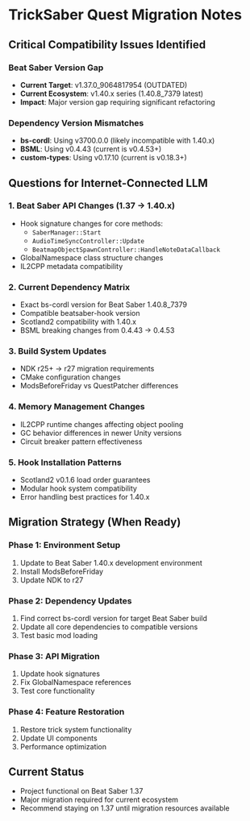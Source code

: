 # TrickSaber Quest Migration Notes

## Critical Compatibility Issues Identified

### Beat Saber Version Gap
- **Current Target**: v1.37.0_9064817954 (OUTDATED)
- **Current Ecosystem**: v1.40.x series (1.40.8_7379 latest)
- **Impact**: Major version gap requiring significant refactoring

### Dependency Version Mismatches
- **bs-cordl**: Using v3700.0.0 (likely incompatible with 1.40.x)
- **BSML**: Using v0.4.43 (current is v0.4.53+)
- **custom-types**: Using v0.17.10 (current is v0.18.3+)

## Questions for Internet-Connected LLM

### 1. Beat Saber API Changes (1.37 → 1.40.x)
- Hook signature changes for core methods:
  - `SaberManager::Start`
  - `AudioTimeSyncController::Update`
  - `BeatmapObjectSpawnController::HandleNoteDataCallback`
- GlobalNamespace class structure changes
- IL2CPP metadata compatibility

### 2. Current Dependency Matrix
- Exact bs-cordl version for Beat Saber 1.40.8_7379
- Compatible beatsaber-hook version
- Scotland2 compatibility with 1.40.x
- BSML breaking changes from 0.4.43 → 0.4.53

### 3. Build System Updates
- NDK r25+ → r27 migration requirements
- CMake configuration changes
- ModsBeforeFriday vs QuestPatcher differences

### 4. Memory Management Changes
- IL2CPP runtime changes affecting object pooling
- GC behavior differences in newer Unity versions
- Circuit breaker pattern effectiveness

### 5. Hook Installation Patterns
- Scotland2 v0.1.6 load order guarantees
- Modular hook system compatibility
- Error handling best practices for 1.40.x

## Migration Strategy (When Ready)

### Phase 1: Environment Setup
1. Update to Beat Saber 1.40.x development environment
2. Install ModsBeforeFriday
3. Update NDK to r27

### Phase 2: Dependency Updates
1. Find correct bs-cordl version for target Beat Saber build
2. Update all core dependencies to compatible versions
3. Test basic mod loading

### Phase 3: API Migration
1. Update hook signatures
2. Fix GlobalNamespace references
3. Test core functionality

### Phase 4: Feature Restoration
1. Restore trick system functionality
2. Update UI components
3. Performance optimization

## Current Status
- Project functional on Beat Saber 1.37
- Major migration required for current ecosystem
- Recommend staying on 1.37 until migration resources available